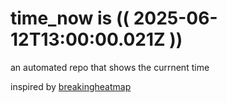# time_now is (( 2025-06-12T13:00:00.021Z ))

an automated repo that shows the currnent time

inspired by [breakingheatmap](https://github.com/breakingheatmap/breakingheatmap)